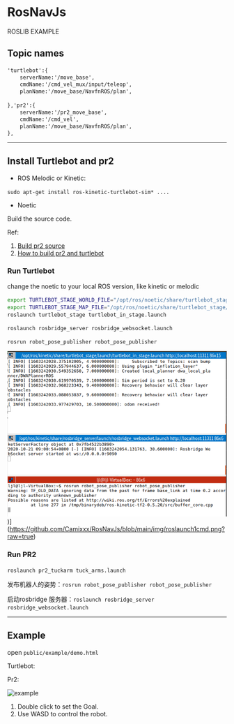 # RosNavJs
ROSLIB EXAMPLE

## Topic names

    'turtlebot':{
        serverName:'/move_base',
        cmdName:'/cmd_vel_mux/input/teleop',
        planName:'/move_base/NavfnROS/plan',

    },'pr2':{
        serverName:'/pr2_move_base',
        cmdName:'/cmd_vel',
        planName:'/move_base/NavfnROS/plan',
    },

---

## Install Turtlebot and pr2

- ROS Melodic or Kinetic:

`sudo apt-get install ros-kinetic-turtlebot-sim* ....`

- Noetic

Build the source code.

Ref: 
1. [Build pr2 source](https://github.com/Camixxx/ROS-Noetic-pr2.git)
2. [How to build pr2 and turtlebot](https://blog.csdn.net/u013013023/article/details/108362417#comments_13527826)


### Run Turtlebot

change the noetic to your local ROS version, like kinetic or melodic

```bash
export TURTLEBOT_STAGE_WORLD_FILE="/opt/ros/noetic/share/turtlebot_stage/maps/stage/maze.world"
export TURTLEBOT_STAGE_MAP_FILE="/opt/ros/noetic/share/turtlebot_stage/maps/maze.yaml"
roslaunch turtlebot_stage turtlebot_in_stage.launch
```

`roslaunch rosbridge_server rosbridge_websocket.launch `

`rosrun robot_pose_publisher robot_pose_publisher`

![turtlebot](https://github.com/Camixxx/RosNavJs/blob/main/img/roslaunch1cmd.png?raw=true))](https://github.com/Camixxx/RosNavJs/blob/main/img/roslaunch1cmd.png?raw=true)

### Run PR2

`roslaunch pr2_tuckarm tuck_arms.launch`

发布机器人的姿势：`rosrun robot_pose_publisher robot_pose_publisher`

启动rosbridge 服务器：`roslaunch rosbridge_server rosbridge_websocket.launch`


---

## Example

open `public/example/demo.html`

Turtlebot:

<script src="../src/index.js"></script>

Pr2:

<script src="../src/index_pr2.js"></script>

![example](https://img-blog.csdnimg.cn/20200908154040341.png?x-oss-process=image/watermark,type_ZmFuZ3poZW5naGVpdGk,shadow_10,text_aHR0cHM6Ly9ibG9nLmNzZG4ubmV0L3UwMTMwMTMwMjM=,size_16,color_FFFFFF,t_70#pic_center)


1. Double click to set the Goal.
2. Use WASD to control the robot.